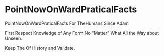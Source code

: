 # PointNowOnWardPraticalFacts
PointNowOnWardPraticalFacts For TheHumans Since Adam

First Respect Knowledge of Any Form No "Matter" What All the Way about Unseen.

Keep The Of History and Validate.
